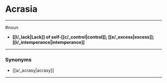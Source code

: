 # Acrasia
---
#noun
- **[[l/_lack|Lack]] of self-[[c/_control|control]]; [[e/_excess|excess]]; [[i/_intemperance|intemperance]]**
---
### Synonyms
- [[a/_acrasy|acrasy]]
---

